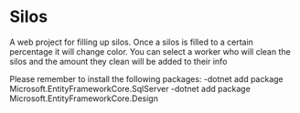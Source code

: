 # Silos
A web project for filling up silos. Once a silos is filled to a certain percentage it will change color. You can select a worker who will clean the silos and the amount they clean will be added to their info

Please remember to install the following packages: 
-dotnet add package Microsoft.EntityFrameworkCore.SqlServer 
-dotnet add package Microsoft.EntityFrameworkCore.Design
